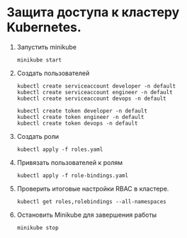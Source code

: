 # Защита доступа к кластеру Kubernetes.

1. Запустить minikube

    ```
    minikube start
    ```

2. Создать пользователей

    ```
    kubectl create serviceaccount developer -n default
    kubectl create serviceaccount engineer -n default
    kubectl create serviceaccount devops -n default

    kubectl create token developer -n default
    kubectl create token engineer -n default
    kubectl create token devops -n default
    ```

3. Создать роли

    ```
    kubectl apply -f roles.yaml
    ```

4. Привязать пользователей к ролям
    ```
    kubectl apply -f role-bindings.yaml
    ```

5. Проверить итоговые настройки RBAC в кластере.
    ```
    kubectl get roles,rolebindings --all-namespaces
    ```

6. Остановить Minikube для завершения работы

    ```
    minikube stop
    ```
